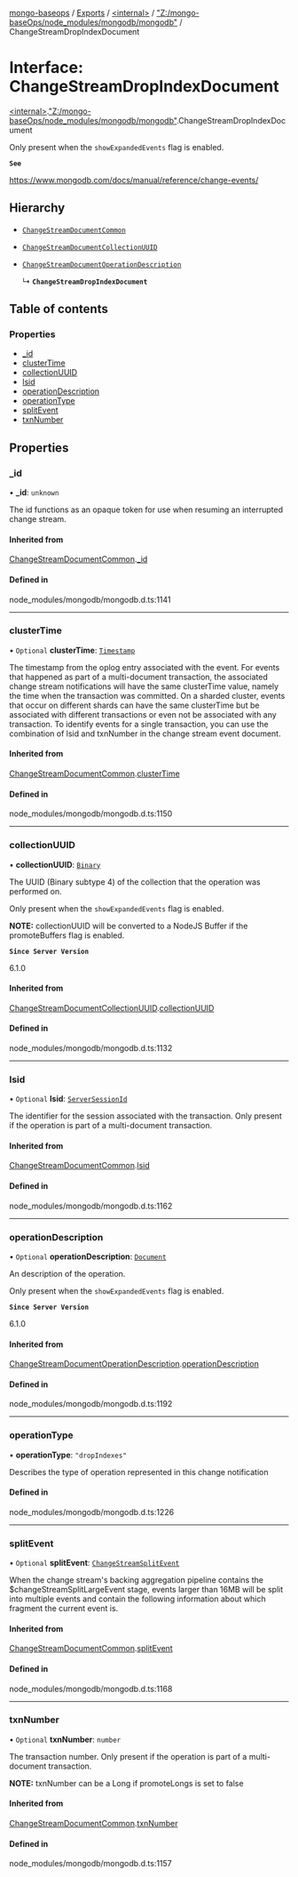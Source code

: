 [mongo-baseops](../README.md) / [Exports](../modules.md) / [\<internal\>](../modules/internal_.md) / ["Z:/mongo-baseOps/node\_modules/mongodb/mongodb"](../modules/internal_._Z__mongo_baseOps_node_modules_mongodb_mongodb_.md) / ChangeStreamDropIndexDocument

# Interface: ChangeStreamDropIndexDocument

[\<internal\>](../modules/internal_.md).["Z:/mongo-baseOps/node\_modules/mongodb/mongodb"](../modules/internal_._Z__mongo_baseOps_node_modules_mongodb_mongodb_.md).ChangeStreamDropIndexDocument

Only present when the `showExpandedEvents` flag is enabled.

**`See`**

https://www.mongodb.com/docs/manual/reference/change-events/

## Hierarchy

- [`ChangeStreamDocumentCommon`](internal_._Z__mongo_baseOps_node_modules_mongodb_mongodb_.ChangeStreamDocumentCommon.md)

- [`ChangeStreamDocumentCollectionUUID`](internal_._Z__mongo_baseOps_node_modules_mongodb_mongodb_.ChangeStreamDocumentCollectionUUID.md)

- [`ChangeStreamDocumentOperationDescription`](internal_._Z__mongo_baseOps_node_modules_mongodb_mongodb_.ChangeStreamDocumentOperationDescription.md)

  ↳ **`ChangeStreamDropIndexDocument`**

## Table of contents

### Properties

- [\_id](internal_._Z__mongo_baseOps_node_modules_mongodb_mongodb_.ChangeStreamDropIndexDocument.md#_id)
- [clusterTime](internal_._Z__mongo_baseOps_node_modules_mongodb_mongodb_.ChangeStreamDropIndexDocument.md#clustertime)
- [collectionUUID](internal_._Z__mongo_baseOps_node_modules_mongodb_mongodb_.ChangeStreamDropIndexDocument.md#collectionuuid)
- [lsid](internal_._Z__mongo_baseOps_node_modules_mongodb_mongodb_.ChangeStreamDropIndexDocument.md#lsid)
- [operationDescription](internal_._Z__mongo_baseOps_node_modules_mongodb_mongodb_.ChangeStreamDropIndexDocument.md#operationdescription)
- [operationType](internal_._Z__mongo_baseOps_node_modules_mongodb_mongodb_.ChangeStreamDropIndexDocument.md#operationtype)
- [splitEvent](internal_._Z__mongo_baseOps_node_modules_mongodb_mongodb_.ChangeStreamDropIndexDocument.md#splitevent)
- [txnNumber](internal_._Z__mongo_baseOps_node_modules_mongodb_mongodb_.ChangeStreamDropIndexDocument.md#txnnumber)

## Properties

### \_id

• **\_id**: `unknown`

The id functions as an opaque token for use when resuming an interrupted
change stream.

#### Inherited from

[ChangeStreamDocumentCommon](internal_._Z__mongo_baseOps_node_modules_mongodb_mongodb_.ChangeStreamDocumentCommon.md).[_id](internal_._Z__mongo_baseOps_node_modules_mongodb_mongodb_.ChangeStreamDocumentCommon.md#_id)

#### Defined in

node_modules/mongodb/mongodb.d.ts:1141

___

### clusterTime

• `Optional` **clusterTime**: [`Timestamp`](../classes/internal_._Z__mongo_baseOps_node_modules_mongodb_mongodb_.BSON.Timestamp.md)

The timestamp from the oplog entry associated with the event.
For events that happened as part of a multi-document transaction, the associated change stream
notifications will have the same clusterTime value, namely the time when the transaction was committed.
On a sharded cluster, events that occur on different shards can have the same clusterTime but be
associated with different transactions or even not be associated with any transaction.
To identify events for a single transaction, you can use the combination of lsid and txnNumber in the change stream event document.

#### Inherited from

[ChangeStreamDocumentCommon](internal_._Z__mongo_baseOps_node_modules_mongodb_mongodb_.ChangeStreamDocumentCommon.md).[clusterTime](internal_._Z__mongo_baseOps_node_modules_mongodb_mongodb_.ChangeStreamDocumentCommon.md#clustertime)

#### Defined in

node_modules/mongodb/mongodb.d.ts:1150

___

### collectionUUID

• **collectionUUID**: [`Binary`](../classes/internal_._Z__mongo_baseOps_node_modules_mongodb_mongodb_.Binary.md)

The UUID (Binary subtype 4) of the collection that the operation was performed on.

Only present when the `showExpandedEvents` flag is enabled.

**NOTE:** collectionUUID will be converted to a NodeJS Buffer if the promoteBuffers
   flag is enabled.

**`Since Server Version`**

6.1.0

#### Inherited from

[ChangeStreamDocumentCollectionUUID](internal_._Z__mongo_baseOps_node_modules_mongodb_mongodb_.ChangeStreamDocumentCollectionUUID.md).[collectionUUID](internal_._Z__mongo_baseOps_node_modules_mongodb_mongodb_.ChangeStreamDocumentCollectionUUID.md#collectionuuid)

#### Defined in

node_modules/mongodb/mongodb.d.ts:1132

___

### lsid

• `Optional` **lsid**: [`ServerSessionId`](../modules/internal_._Z__mongo_baseOps_node_modules_mongodb_mongodb_.md#serversessionid)

The identifier for the session associated with the transaction.
Only present if the operation is part of a multi-document transaction.

#### Inherited from

[ChangeStreamDocumentCommon](internal_._Z__mongo_baseOps_node_modules_mongodb_mongodb_.ChangeStreamDocumentCommon.md).[lsid](internal_._Z__mongo_baseOps_node_modules_mongodb_mongodb_.ChangeStreamDocumentCommon.md#lsid)

#### Defined in

node_modules/mongodb/mongodb.d.ts:1162

___

### operationDescription

• `Optional` **operationDescription**: [`Document`](internal_._Z__mongo_baseOps_node_modules_mongodb_mongodb_.BSON.Document.md)

An description of the operation.

Only present when the `showExpandedEvents` flag is enabled.

**`Since Server Version`**

6.1.0

#### Inherited from

[ChangeStreamDocumentOperationDescription](internal_._Z__mongo_baseOps_node_modules_mongodb_mongodb_.ChangeStreamDocumentOperationDescription.md).[operationDescription](internal_._Z__mongo_baseOps_node_modules_mongodb_mongodb_.ChangeStreamDocumentOperationDescription.md#operationdescription)

#### Defined in

node_modules/mongodb/mongodb.d.ts:1192

___

### operationType

• **operationType**: ``"dropIndexes"``

Describes the type of operation represented in this change notification

#### Defined in

node_modules/mongodb/mongodb.d.ts:1226

___

### splitEvent

• `Optional` **splitEvent**: [`ChangeStreamSplitEvent`](internal_._Z__mongo_baseOps_node_modules_mongodb_mongodb_.ChangeStreamSplitEvent.md)

When the change stream's backing aggregation pipeline contains the $changeStreamSplitLargeEvent
stage, events larger than 16MB will be split into multiple events and contain the
following information about which fragment the current event is.

#### Inherited from

[ChangeStreamDocumentCommon](internal_._Z__mongo_baseOps_node_modules_mongodb_mongodb_.ChangeStreamDocumentCommon.md).[splitEvent](internal_._Z__mongo_baseOps_node_modules_mongodb_mongodb_.ChangeStreamDocumentCommon.md#splitevent)

#### Defined in

node_modules/mongodb/mongodb.d.ts:1168

___

### txnNumber

• `Optional` **txnNumber**: `number`

The transaction number.
Only present if the operation is part of a multi-document transaction.

**NOTE:** txnNumber can be a Long if promoteLongs is set to false

#### Inherited from

[ChangeStreamDocumentCommon](internal_._Z__mongo_baseOps_node_modules_mongodb_mongodb_.ChangeStreamDocumentCommon.md).[txnNumber](internal_._Z__mongo_baseOps_node_modules_mongodb_mongodb_.ChangeStreamDocumentCommon.md#txnnumber)

#### Defined in

node_modules/mongodb/mongodb.d.ts:1157
